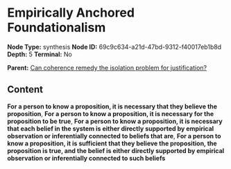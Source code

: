 # Empirically Anchored Foundationalism

**Node Type:** synthesis
**Node ID:** 69c9c634-a21d-47bd-9312-f40017eb1b8d
**Depth:** 5
**Terminal:** No

**Parent:** [Can coherence remedy the isolation problem for justification?](can-coherence-remedy-the-isolation-problem-for-justification-antithesis-6040a06a-57aa-4cb7-98bf-39ca7c65e093.md)

## Content

**For a person to know a proposition, it is necessary that they believe the proposition**, **For a person to know a proposition, it is necessary for the proposition to be true**, **For a person to know a proposition, it is necessary that each belief in the system is either directly supported by empirical observation or inferentially connected to beliefs that are**, **For a person to know a proposition, it is sufficient that they believe the proposition, the proposition is true, and the belief is either directly supported by empirical observation or inferentially connected to such beliefs**
